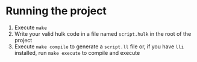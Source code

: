 # Running the project

1. Execute `make`
2. Write your valid hulk code in a file named `script.hulk` in the root of the project
3. Execute `make compile` to generate a `script.ll` file or, if you have `lli` installed, run `make execute` to compile and execute
